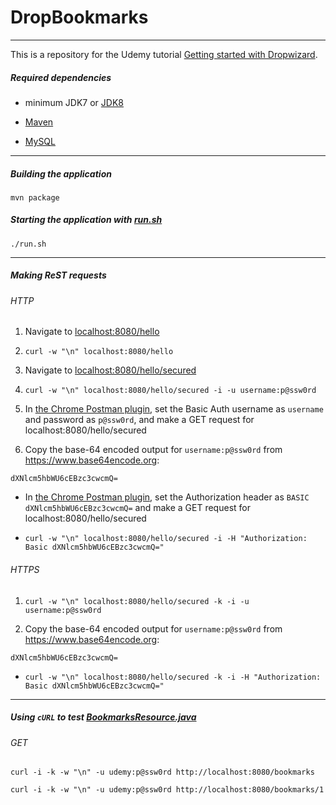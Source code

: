 DropBookmarks
=============

---

This is a repository for the Udemy tutorial [Getting started with Dropwizard](https://www.udemy.com/getting-started-with-dropwizard "Getting started with Dropwizard").

##### Required dependencies

 - minimum JDK7 or [JDK8](http://www.oracle.com/technetwork/java/javase/downloads/jdk8-downloads-2133151.html "Java SE Development Kit 8 Downloads")

 - [Maven](https://maven.apache.org/install.html "Installing Apache Maven")

 - [MySQL](https://dev.mysql.com/doc/refman/5.7/en/installing.html "Installing and Upgrading MySQL")
 
 ---

##### Building the application

```
mvn package
```

##### Starting the application with [run.sh](run.sh)

```
./run.sh
```

---

##### Making ReST requests

###### HTTP

1. Navigate to [localhost:8080/hello](http://localhost:8080/hello)

2. `curl -w "\n" localhost:8080/hello`

3. Navigate to [localhost:8080/hello/secured](http://localhost:8080/hello/secured)

4. `curl -w "\n" localhost:8080/hello/secured -i -u username:p@ssw0rd`
 
5. In [the Chrome Postman plugin](https://chrome.google.com/webstore/detail/postman/fhbjgbiflinjbdggehcddcbncdddomop?hl=en), set the Basic Auth username as `username` and password as `p@ssw0rd`, and make a GET request for localhost:8080/hello/secured

6. Copy the base-64 encoded output for `username:p@ssw0rd` from https://www.base64encode.org:

```
dXNlcm5hbWU6cEBzc3cwcmQ=
```

 - In [the Chrome Postman plugin](https://chrome.google.com/webstore/detail/postman/fhbjgbiflinjbdggehcddcbncdddomop?hl=en), set the Authorization header as `BASIC dXNlcm5hbWU6cEBzc3cwcmQ=` and make a GET request for localhost:8080/hello/secured

 - `curl -w "\n" localhost:8080/hello/secured -i -H "Authorization: Basic dXNlcm5hbWU6cEBzc3cwcmQ="`
 

###### HTTPS

1. `curl -w "\n" localhost:8080/hello/secured -k -i -u username:p@ssw0rd`

2. Copy the base-64 encoded output for `username:p@ssw0rd` from https://www.base64encode.org:

```
dXNlcm5hbWU6cEBzc3cwcmQ=
```

 - `curl -w "\n" localhost:8080/hello/secured -k -i -H "Authorization: Basic dXNlcm5hbWU6cEBzc3cwcmQ="`
 
---

##### Using `cURL` to test [BookmarksResource.java](src/main/java/com/udemy/dropbookmarks/resources/BookmarksResource.java "BookmarksResource.java in http://github.com/icampbell2/DropBookmarks")

###### GET

```
curl -i -k -w "\n" -u udemy:p@ssw0rd http://localhost:8080/bookmarks
```

```
curl -i -k -w "\n" -u udemy:p@ssw0rd http://localhost:8080/bookmarks/1
```

